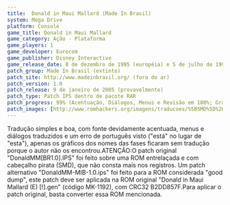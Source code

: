 ```yaml
---
title:  Donald in Maui Mallard (Made In Brasil)
system: Mega Drive
platform: Console
game_title: Donald in Maui Mallard
game_category: Ação - Plataforma
game_players: 1
game_developer: Eurocom
game_publisher: Disney Interactive
game_release_date: 8 de dezembro de 1995 (européia) e 5 de julho de 1996 (americana)
patch_group: Made In Brasil (extinto)
patch_site: http://www.madeinbrasil.org/ (fora do ar)
patch_version: 1.0
patch_release: 9 de janeiro de 2005 (provavelmente)
patch_type: Patch IPS dentro de pacote RAR
patch_progress: 99% (Acentuação, Diálogos, Menus e Revisão em 100%; Gráficos em aproximadamente 99%)
patch_images: [http://www.romhackers.org/imagens/traducoes/%5BSMD%5D%20Donald%20in%20Maui%20Mallard%20-%20MIB%20-%201.png,http://www.romhackers.org/imagens/traducoes/%5BSMD%5D%20Donald%20in%20Maui%20Mallard%20-%20MIB%20-%202.png,http://www.romhackers.org/imagens/traducoes/%5BSMD%5D%20Donald%20in%20Maui%20Mallard%20-%20MIB%20-%203.png]
---
```

Tradução simples e boa, com fonte devidamente acentuada, menus e diálogos traduzidos e um erro de português visto ("está" no lugar de "esta"), apenas os gráficos dos nomes das fases ficaram sem tradução porque o autor não os encontrou.ATENÇÃO:O patch original "DonaldMM[BR1.0].IPS" foi feito sobre uma ROM entrelaçada e com cabeçalho pirata (SMD), que não consta mais nos registros. Um patch alternativo "DonaldMM-MIB-1.0.ips" foi feito para a ROM considerada "good dump", este patch deve ser aplicada na ROM original "Donald in Maui Mallard (E) [!].gen" (código MK-1192), com CRC32 B2DD857F.Para aplicar o patch original, basta converter essa ROM mencionada.